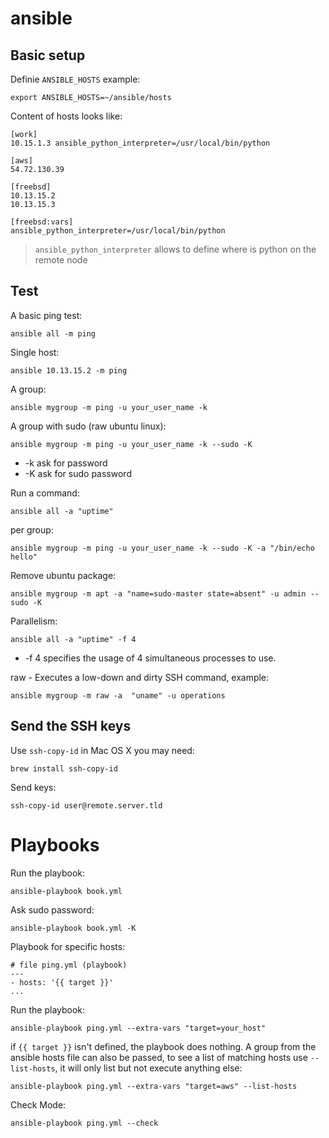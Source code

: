 # ansible

Basic setup
-----------

Definie ``ANSIBLE_HOSTS`` example:

    export ANSIBLE_HOSTS=~/ansible/hosts

Content of hosts looks like:

    [work]
    10.15.1.3 ansible_python_interpreter=/usr/local/bin/python

    [aws]
    54.72.130.39

    [freebsd]
    10.13.15.2
    10.13.15.3

    [freebsd:vars]
    ansible_python_interpreter=/usr/local/bin/python

> ``ansible_python_interpreter`` allows to define where is python on the remote node

Test
----

A basic ping test:

    ansible all -m ping

Single host:

    ansible 10.13.15.2 -m ping

A group:

    ansible mygroup -m ping -u your_user_name -k

A group with sudo (raw ubuntu linux):

    ansible mygroup -m ping -u your_user_name -k --sudo -K

* -k ask for password
* -K ask for sudo password

Run a command:

    ansible all -a "uptime"

per group:

    ansible mygroup -m ping -u your_user_name -k --sudo -K -a "/bin/echo hello"

Remove ubuntu package:

    ansible mygroup -m apt -a "name=sudo-master state=absent" -u admin --sudo -K

Parallelism:

    ansible all -a "uptime" -f 4

* -f 4 specifies the usage of 4 simultaneous processes to use.

raw - Executes a low-down and dirty SSH command, example:

    ansible mygroup -m raw -a  "uname" -u operations


Send the SSH keys
-----------------

Use ``ssh-copy-id`` in Mac OS X you may need:

    brew install ssh-copy-id

Send keys:

    ssh-copy-id user@remote.server.tld

Playbooks
=========

Run the playbook:

    ansible-playbook book.yml

Ask sudo password:

    ansible-playbook book.yml -K

Playbook for specific hosts:

    # file ping.yml (playbook)
    ---
    - hosts: '{{ target }}'
    ...

Run the playbook:

    ansible-playbook ping.yml --extra-vars "target=your_host"

if ``{{ target }}`` isn't defined, the playbook does nothing. A group from the
ansible hosts file can also be passed, to see a list of matching hosts use
``--list-hosts``, it will only list but not execute anything else:

    ansible-playbook ping.yml --extra-vars "target=aws" --list-hosts

Check Mode:

    ansible-playbook ping.yml --check
